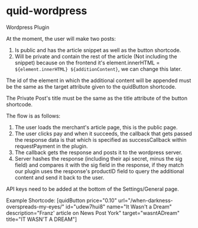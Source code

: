 # quid-wordpress
Wordpress Plugin

At the moment, the user will make two posts:
1. Is public and has the article snippet as well as the button shortcode.
2. Will be private and contain the rest of the article (Not including the snippet) because on the frontend it's element.innerHTML = `${element.innerHTML} ${additionContent}`, we can change this later.

The id of the element in which the additional content will be appended must be the same as the target attribute given to the quidButton shortcode.

The Private Post's title must be the same as the title attribute of the button shortcode.

The flow is as follows:

1. The user loads the merchant's article page, this is the public page.
2. The user clicks pay and when it succeeds, the callback that gets passed the response data is that which is specified as successCallback within requestPayment in the plugin.
3. The callback gets the response and posts it to the wordpress server.
4. Server hashes the response (including their api secret, minus the sig field) and compares it with the sig field in the response, if they match our plugin uses the response's productID field to query the additional content and send it back to the user.

API keys need to be added at the bottom of the Settings/General page.

Example Shortcode: [quidButton price="0.10" url="/when-darkness-overspreads-my-eyes/" id="udew7hui8" name="It Wasn't a Dream" description="Franz' article on News Post York" target="wasntADream" title="IT WASN'T A DREAM"]
